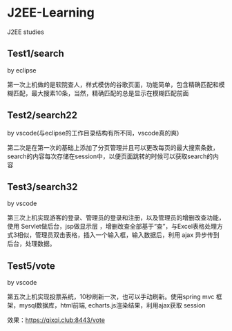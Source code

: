 # J2EE-Learning

  J2EE studies

## Test1/search

  by eclipse

第一次上机做的是软院查人，样式模仿的谷歌页面，功能简单，包含精确匹配和模糊匹配，最大搜素10条，当然，精确匹配的总是显示在模糊匹配前面

## Test2/search22

  by vscode(与eclipse的工作目录结构有所不同，vscode真的爽)

第二次是在第一次的基础上添加了分页管理并且可以更改每页的最大搜索条数，search的内容每次存储在session中，以便页面跳转的时候可以获取search的内容

## Test3/search32

  by vscode

第三次上机实现游客的登录、管理员的登录和注册，以及管理员的增删改查功能，使用 Servlet做后台，jsp做显示层 ，增删改查全部基于“查”，与Excel表格处理方式3相似，管理员双击表格，插入一个输入框，输入数据后，利用 ajax 异步传到后台，处理数据。

## Test5/vote

  by vscode

第五次上机实现投票系统，10秒刷新一次，也可以手动刷新。使用spring mvc 框架，mysql数据库，html前端, echarts.js渲染结果，利用ajax获取 session

效果：https://qixqi.club:8443/vote
